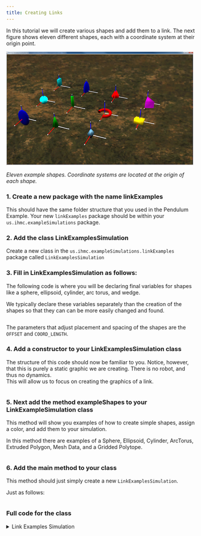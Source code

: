 ```yaml
---
title: Creating Links
---
```


In this tutorial we will create various shapes and add them to a link.
The next figure shows eleven different shapes, each with a coordinate system at their origin point.

![ Eleven example shapes. Coordinate systems are located at the origin of each shape.](/img/documentation/Figure6Shapes-500-300.png)

*Eleven example shapes. Coordinate systems are located at the origin of each shape.*

### 1. Create a new package with the name linkExamples
  This should have the same folder structure that you used in the Pendulum Example.
  Your new `linkExamples` package should be within your `us.ihmc.exampleSimulations` package.

### 2. Add the class LinkExamplesSimulation

Create a new class in the `us.ihmc.exampleSimulations.linkExamples` package called `LinkExamplesSimulation`

### 3. Fill in LinkExamplesSimulation as follows:  

The following code is where you will be declaring final variables for shapes like a sphere, ellipsoid, cylinder, arc torus, and wedge.

We typically declare these variables separately than the creation of the shapes so that they can can be more easily changed and found.

<pre><code data-url-index="0" data-snippet="portion" data-start="package" data-end="private static final double WEDGE_X = 0.4, WEDGE_Y = 0.3, WEDGE_Z = 0.2;" id="LinkExamplesSimVariables"></code></pre>

The parameters that adjust placement and spacing of the shapes are the `OFFSET` and `COORD_LENGTH`.

### 4. Add a constructor to your LinkExamplesSimulation class
   The structure of this code should now be familiar to you. Notice, however, that this is purely a static graphic we are creating. There is no robot, and thus no dynamics.  
   This will allow us to focus on creating the graphics of a link.

 <pre><code data-url-index="0" data-snippet="portion" data-start="public LinkExamplesSimulation()" data-end="myThread.start();
   }" id="linkExamplesSimConstructor"></code></pre>

### 5. Next add the method exampleShapes to your LinkExampleSimulation class
This method will show you examples of how to create simple shapes, assign a color, and add them to your simulation.

In this method there are examples of a Sphere, Ellipsoid, Cylinder, ArcTorus, Extruded Polygon, Mesh Data, and a Gridded Polytope.

 <pre><code data-url-index="0" data-snippet="portion" data-start="private Link exampleShapes()" data-end="return ret;
   }" id="linkExamplesSimExampleShapes"></code></pre>

### 6. Add the main method to your class
This method should just simply create a new `LinkExamplesSimulation`.

Just as follows:
 <pre><code data-url-index="0" data-snippet="portion" data-start="public static void" data-end="}" id="linkExamplesSimMain"></code></pre>


### Full code for the class
<details>
<summary> Link Examples Simulation </summary>
<pre><code data-url-index="0" data-snippet="complete" id="LinkExamplesSimClass"></code></pre>
</details>

<script id="snippetscript" src="https://cdn.rawgit.com/ihmcrobotics/ihmcrobotics.github.io/a6a5d7c6/snippetautomation/codesnippets.js" sources=Array.of("https://rawgit.com/ihmcrobotics/ihmc-open-robotics-software/master/example-simulations/src/main/java/us/ihmc/exampleSimulations/linkExamples/LinkExamplesSimulation.java")></script>
